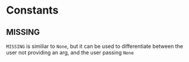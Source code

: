 # Constants

## MISSING

`MISSING` is similiar to `None`, but it can be used to differentiate between the user not providing an arg, and the user passing `None`
